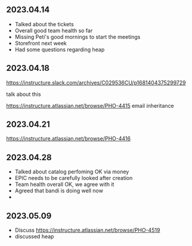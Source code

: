 ## 2023.04.14

- Talked about the tickets
- Overall good team health so far
- Missing Peti's good mornings to start the meetings
- Storefront next week
- Had some questions regarding heap

## 2023.04.18

https://instructure.slack.com/archives/C029536CU/p1681404375299729

talk about this

https://instructure.atlassian.net/browse/PHO-4415 email inheritance


## 2023.04.21

https://instructure.atlassian.net/browse/PHO-4416

## 2023.04.28

- Talked about catalog perfoming OK via money
- EPIC needs to be carefully looked after creation
- Team health overall OK, we agree with it
- Agreed that bandi is doing well now
- 

## 2023.05.09

- Discuss https://instructure.atlassian.net/browse/PHO-4519
- discussed heap
